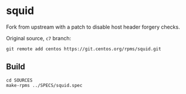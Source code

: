 # squid
Fork from upstream with a patch to disable host header forgery checks.

Original source, `c7` branch:
```
git remote add centos https://git.centos.org/rpms/squid.git
```


## Build

```
cd SOURCES
make-rpms ../SPECS/squid.spec
```
